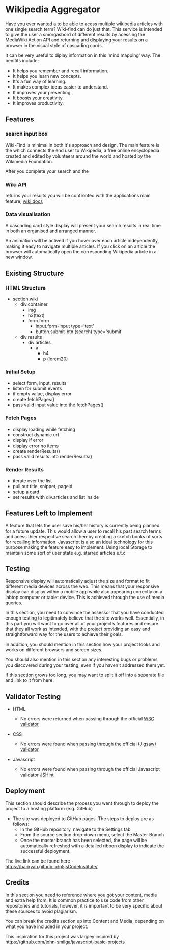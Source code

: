 # Wikipedia Aggregator 

Have you ever wanted a to be able to acess multiple wikipedia articles with one single search term? Wiki-find can do just that. This service is intended to give the user a smorgasbord of different results by acessing the MediaWiki Action API and returning and displaying your results on a browser in the visual style of cascading cards.

It can be very useful to diplay information in this 'mind mapping' way. The benifits include;
  - It helps you remember and recall information.
  - It helps you learn new concepts.
  - It's a fun way of learning.
  - It makes complex ideas easier to understand. 
  - It improves your presenting.
  - It boosts your creativity.
  - It improves productivity.


## Features 
### search input box 
Wiki-Find is minimal in both it's approach and design. The main feature is the which connects the end user to Wikipedia, a free online encyclopedia created and edited by volunteers around the world and hosted by the Wikimedia Foundation.

After you complete your search and the 

### Wiki API 
returns your results you will be confronted with the applications main feature; 
[wiki docs](https://www.mediawiki.org/wiki/API:Main_page)

### Data visualisation
 A cascading card style display will present your search results in real time in both an organised and arranged manner. 

An animation will be actived if you hover over each article independently, making it easy to navigate multiple articles. If you click on an article the browser will automatically open the corresponding Wikipedia article in a new window.

## Existing Structure

### HTML Structure

- section.wiki
  - div.container
    - img
    - h3(text)
    - form.form
      - input.form-input type='text'
      - button.submit-btn (search) type='submit'
  - div.results
    - div.articles
      - a
        - h4
        - p (lorem20)



### Initial Setup

- select form, input, results
- listen for submit events
- if empty value, display error
- create fetchPages()
- pass valid input value into the fetchPages()

### Fetch Pages

- display loading while fetching
- construct dynamic url
- display if error
- display error no items
- create renderResults()
- pass valid results into renderResults()

### Render Results

- iterate over the list
- pull out title, snippet, pageid
- setup a card
- set results with div.articles and list inside


## Features Left to Implement

A feature that lets the user save his/her history is currently being planned for a future update. This would allow a user to recall his past search terms and acess thier respective search thereby creating a sketch books of sorts for recalling information. Javascript is also an ideal technology for this purpose making the feature easy to implement. Using local Storage to maintain some sort of user state e.g. starred articles e.t.c

## Testing 


Responsive display will automatically adjust the size and format to fit different media devices across the web. This means that your responsive display can display within a mobile app while also appearing correctly on a labtop computer or tablet device. This is achieved through the use of media queries.

In this section, you need to convince the assessor that you have conducted enough testing to legitimately believe that the site works well. Essentially, in this part you will want to go over all of your project’s features and ensure that they all work as intended, with the project providing an easy and straightforward way for the users to achieve their goals.

In addition, you should mention in this section how your project looks and works on different browsers and screen sizes.

You should also mention in this section any interesting bugs or problems you discovered during your testing, even if you haven't addressed them yet.

If this section grows too long, you may want to split it off into a separate file and link to it from here.



## Validator Testing 


- HTML
  - No errors were returned when passing through the official [W3C validator](https://validator.w3.org/nu/?doc=https%3A%2F%2Fcode-institute-org.github.io%2Flove-running-2.0%2Findex.html)

- CSS
  - No errors were found when passing through the official [(Jigsaw) validator](https://jigsaw.w3.org/css-validator/validator?uri=https%3A%2F%2Fvalidator.w3.org%2Fnu%2F%3Fdoc%3Dhttps%253A%252F%252Fcode-institute-org.github.io%252Flove-running-2.0%252Findex.html&profile=css3svg&usermedium=all&warning=1&vextwarning=&lang=en#css)

- Javascript
  - No errors were found when passing through the official Javascript validator [JSHint](https://jshint.com/)


## Deployment

This section should describe the process you went through to deploy the project to a hosting platform (e.g. GitHub) 

- The site was deployed to GitHub pages. The steps to deploy are as follows: 
  - In the GitHub repository, navigate to the Settings tab 
  - From the source section drop-down menu, select the Master Branch
  - Once the master branch has been selected, the page will be automatically refreshed with a detailed ribbon display to indicate the successful deployment. 

The live link can be found here - https://bariryan.github.io/p5jsCodeInstitute/


## Credits 

In this section you need to reference where you got your content, media and extra help from. It is common practice to use code from other repositories and tutorials, however, it is important to be very specific about these sources to avoid plagiarism. 

You can break the credits section up into Content and Media, depending on what you have included in your project. 

This inspiration for this project was largley inspired by https://github.com/john-smilga/javascript-basic-projects